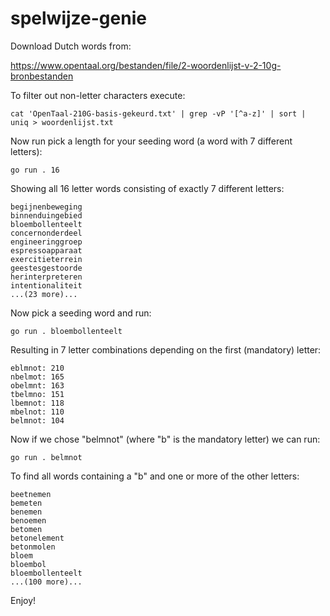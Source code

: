 # spelwijze-genie

Download Dutch words from:

https://www.opentaal.org/bestanden/file/2-woordenlijst-v-2-10g-bronbestanden

To filter out non-letter characters execute:

    cat 'OpenTaal-210G-basis-gekeurd.txt' | grep -vP '[^a-z]' | sort | uniq > woordenlijst.txt

Now run pick a length for your seeding word (a word with 7 different letters):

    go run . 16

Showing all 16 letter words consisting of exactly 7 different letters:

    begijnenbeweging
    binnenduingebied
    bloembollenteelt
    concernonderdeel
    engineeringgroep
    espressoapparaat
    exercitieterrein
    geestesgestoorde
    herinterpreteren
    intentionaliteit
    ...(23 more)...

Now pick a seeding word and run:

    go run . bloembollenteelt

Resulting in 7 letter combinations depending on the first (mandatory) letter:

    eblmnot: 210
    nbelmot: 165
    obelmnt: 163
    tbelmno: 151
    lbemnot: 118
    mbelnot: 110
    belmnot: 104

Now if we chose "belmnot" (where "b" is the mandatory letter) we can run:

    go run . belmnot

To find all words containing a "b" and one or more of the other letters:

    beetnemen
    bemeten
    benemen
    benoemen
    betomen
    betonelement
    betonmolen
    bloem
    bloembol
    bloembollenteelt
    ...(100 more)...

Enjoy!